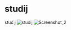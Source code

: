 # studij
studij
![studij](https://user-images.githubusercontent.com/82722626/214110921-475adf28-9665-4a53-9207-a7f7617f369e.jpg)
![Screenshot_2](https://user-images.githubusercontent.com/82722626/214112650-42dd320b-2588-4d68-98d9-7586cc363669.jpg)
